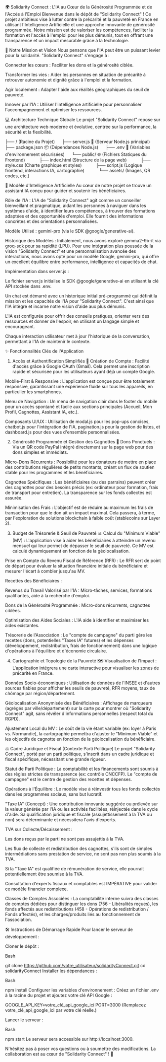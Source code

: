 🌍 Solidarity Connect : L'IA au Cœur de la Générosité Programmée et de l'Accès à l'Emploi
Bienvenue dans le dépôt de "Solidarity Connect" ! Ce projet ambitieux vise à lutter contre la précarité et la pauvreté en France en utilisant l'Intelligence Artificielle et une approche innovante de générosité programmée. Notre mission est de valoriser les compétences, faciliter la formation et l'accès à l'emploi pour les plus démunis, tout en offrant une transparence et un impact mesurable grâce à la technologie.

🎯 Notre Mission et Vision
Nous pensons que l'IA peut être un puissant levier pour la solidarité. "Solidarity Connect" s'engage à :

Connecter les cœurs : Faciliter les dons et la générosité ciblée.

Transformer les vies : Aider les personnes en situation de précarité à retrouver autonomie et dignité grâce à l'emploi et la formation.

Agir localement : Adapter l'aide aux réalités géographiques du seuil de pauvreté.

Innover par l'IA : Utiliser l'intelligence artificielle pour personnaliser l'accompagnement et optimiser les ressources.

💻 Architecture Technique Globale
Le projet "Solidarity Connect" repose sur une architecture web moderne et évolutive, centrée sur la performance, la sécurité et la flexibilité.

├── / (Racine du Projet)
     ├── server.js 🚀 (Serveur Node.js principal)
     ├── package.json 📦 (Dépendances Node.js)
     ├── .env 🔑 (Variables d'environnement sécurisées)
     └── public/ 🌐 (Fichiers Statiques du Frontend)
           ├── index.html (Structure de la page web)
           ├── style.css (Charte graphique et styles)
           ├── script.js (Logique frontend, interactions IA, cartographie)
           └── assets/ (Images, QR codes, etc.)

🧠 Modèle d'Intelligence Artificielle
Au cœur de notre projet se trouve un assistant IA conçu pour guider et soutenir les bénéficiaires.

Rôle de l'IA : L'IA de "Solidarity Connect" agit comme un conseiller bienveillant et pragmatique, aidant les personnes à naviguer dans les systèmes d'aide, à identifier leurs compétences, à trouver des formations adaptées et des opportunités d'emploi. Elle fournit des informations concrètes et des orientations personnalisées.

Modèle Utilisé : gemini-pro (via le SDK @google/generative-ai).

Historique des Modèles : Initialement, nous avons exploré gemma2-9b-it via groq-sdk pour sa rapidité (LPU). Pour une intégration plus poussée de la vision "Solidarity Connect" et une personnalisation avancée des interactions, nous avons opté pour un modèle Google, gemini-pro, qui offre un excellent équilibre entre performance, intelligence et capacités de chat.

Implémentation dans server.js :

Le fichier server.js initialise le SDK @google/generative-ai en utilisant la clé API stockée dans .env.

Un chat est démarré avec un historique initial pré-programmé qui définit la mission et les capacités de l'IA pour "Solidarity Connect". C'est ainsi que l'IA intègre et incarne notre vision d'aide aux plus démunis.

L'IA est configurée pour offrir des conseils pratiques, orienter vers des ressources et donner de l'espoir, en utilisant un langage simple et encourageant.

Chaque interaction utilisateur met à jour l'historique de la conversation, permettant à l'IA de maintenir le contexte.

✨ Fonctionnalités Clés de l'Application
1. Accès et Authentification Simplifiés 🔑
Création de Compte : Facilité d'accès grâce à Google OAuth (Gmail). Cela permet une inscription rapide et sécurisée pour les utilisateurs ayant déjà un compte Google.

Mobile-First & Responsive : L'application est conçue pour être totalement responsive, garantissant une expérience fluide sur tous les appareils, en particulier les smartphones.

Menu de Navigation : Un menu de navigation clair dans le footer du mobile pour un accès spontané et facile aux sections principales (Accueil, Mon Profil, Cagnottes, Assistant IA, etc.).

Composants UI/UX : Utilisation de modal.js pour les pop-ups concises, chatbot.js pour l'intégration de l'IA, pagination.js pour la gestion de listes, et dashboard.js pour des vues d'ensemble personnalisées.

2. Générosité Programmée et Gestion des Cagnottes 💖
Dons Ponctuels : Via un QR code PayPal intégré directement sur la page web pour des dons simples et immédiats.

Micro-Dons Récurrents : Possibilité pour les donateurs de mettre en place des contributions régulières de petits montants, créant un flux de soutien stable pour les programmes et les bénéficiaires.

Cagnottes Spécifiques : Les bénéficiaires (ou des parrains) peuvent créer des cagnottes pour des besoins précis (ex: ordinateur pour formation, frais de transport pour entretien). La transparence sur les fonds collectés est assurée.

Minimisation des Frais : L'objectif est de réduire au maximum les frais de transaction pour que le don ait un impact maximal. Cela passera, à terme, par l'exploration de solutions blockchain à faible coût (stablecoins sur Layer 2).

3. Budget de Trésorerie & Seuil de Pauvreté 📊
Calcul du "Minimum Viable" (MV) : L'application vise à aider les bénéficiaires à atteindre un revenu mensuel qui leur permet de dépasser le seuil de pauvreté. Ce MV est calculé dynamiquement en fonction de la géolocalisation.

Prise en Compte du Revenu Fiscal de Référence (RFR) : Le RFR sert de point de départ pour évaluer la situation financière initiale du bénéficiaire et mesurer l'écart à combler jusqu'au MV.

Recettes des Bénéficiaires :

Revenus du Travail Valorisé par l'IA : Micro-tâches, services, formations qualifiantes, aide à la recherche d'emploi.

Dons de la Générosité Programmée : Micro-dons récurrents, cagnottes ciblées.

Optimisation des Aides Sociales : L'IA aide à identifier et maximiser les aides existantes.

Trésorerie de l'Association : Le "compte de campagne" du parti gère les recettes (dons, potentielles "Taxes IA" futures) et les dépenses (développement, redistribution, frais de fonctionnement) dans une logique d'opérations à l'équilibre et d'économie circulaire.

4. Cartographie et Topologie de la Pauvreté 🗺️
Visualisation de l'Impact : L'application intégrera une carte interactive pour visualiser les zones de précarité en France.

Données Socio-économiques : Utilisation de données de l'INSEE et d'autres sources fiables pour afficher les seuils de pauvreté, RFR moyens, taux de chômage par région/département.

Géolocalisation Anonymisée des Bénéficiaires : Affichage de marqueurs (agrégés par ville/département) sur la carte pour montrer où "Solidarity Connect" agit, sans révéler d'informations personnelles (respect total du RGPD).

Ajustement Local du MV : Le coût de la vie étant variable (ex: loyer à Paris vs. Normandie), la cartographie permettra d'ajuster le "Minimum Viable" et les objectifs de cagnotte en fonction de la géolocalisation du bénéficiaire.

⚖️ Cadre Juridique et Fiscal (Contexte Parti Politique)
Le projet "Solidarity Connect", porté par un parti politique, s'inscrit dans un cadre juridique et fiscal spécifique, nécessitant une grande rigueur.

Statut de Parti Politique : La comptabilité et les financements sont soumis à des règles strictes de transparence (ex: contrôle CNCCFP). Le "compte de campagne" est le centre de gestion des recettes et dépenses.

Opérations à l'Équilibre : Le modèle vise à réinvestir tous les fonds collectés dans les programmes sociaux, sans but lucratif.

"Taxe IA" (Concept) : Une contribution innovante suggérée ou prélevée sur la valeur générée par l'IA ou les activités facilitées, réinjectée dans le cycle d'aide. Sa qualification juridique et fiscale (assujettissement à la TVA ou non) sera déterminante et nécessitera l'avis d'experts.

TVA sur Collecte/Décaissement :

Les dons reçus par le parti ne sont pas assujettis à la TVA.

Les flux de collecte et redistribution des cagnottes, s'ils sont de simples intermédiations sans prestation de service, ne sont pas non plus soumis à la TVA.

Si la "Taxe IA" est qualifiée de rémunération de service, elle pourrait potentiellement être soumise à la TVA.

Consultation d'experts fiscaux et comptables est IMPÉRATIVE pour valider ce modèle financier complexe.

Classes de Comptes Associées : La comptabilité interne suivra des classes de comptes dédiées pour distinguer les dons (756 - Libéralités reçues), les fonds affectés aux redistributions (458 - Opérations de redistribution / Fonds affectés), et les charges/produits liés au fonctionnement de l'association.

🛠️ Instructions de Démarrage Rapide
Pour lancer le serveur de développement :

Cloner le dépôt :

Bash

git clone https://github.com/votre_utilisateur/solidarityConnect.git
cd solidarityConnect
Installer les dépendances :

Bash

npm install
Configurer les variables d'environnement :
Créez un fichier .env à la racine du projet et ajoutez votre clé API Google :

GOOGLE_API_KEY=votre_clé_api_google_ici
PORT=3000
(Remplacez votre_clé_api_google_ici par votre clé réelle.)

Lancer le serveur :

Bash

npm start
Le serveur sera accessible sur http://localhost:3000.

N'hésitez pas à poser vos questions ou à soumettre des modifications. La collaboration est au cœur de "Solidarity Connect" ! 💪
